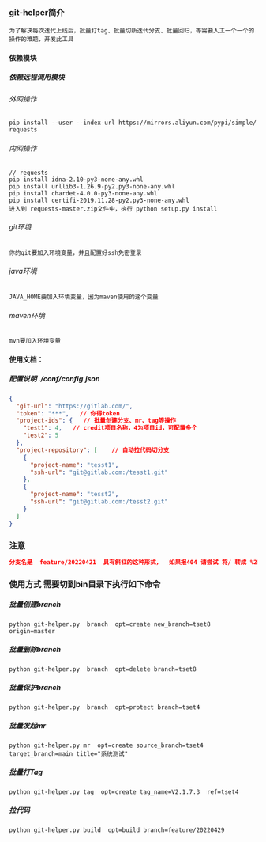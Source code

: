 ### git-helper简介
    为了解决每次迭代上线后，批量打tag、批量切新迭代分支、批量回归，等需要人工一个一个的操作的难题，开发此工具
#### 依赖模块
##### 依赖远程调用模块
###### 外网操作
    pip install --user --index-url https://mirrors.aliyun.com/pypi/simple/ requests
    
###### 内网操作
    // requests
    pip install idna-2.10-py3-none-any.whl
    pip install urllib3-1.26.9-py2.py3-none-any.whl
    pip install chardet-4.0.0-py3-none-any.whl
    pip install certifi-2019.11.28-py2.py3-none-any.whl
    进入到 requests-master.zip文件中，执行 python setup.py install
###### git环境
    你的git要加入环境变量，并且配置好ssh免密登录
###### java环境
    JAVA_HOME要加入环境变量，因为maven使用的这个变量
###### maven环境
    mvn要加入环境变量
#### 使用文档：
##### 配置说明 ./conf/config.json
```json
{
  "git-url": "https://gitlab.com/",
  "token": "***",   // 你得token
  "project-ids": {   // 批量创建分支、mr、tag等操作
    "test1": 4,   // credit项目名称，4为项目id，可配置多个
    "test2": 5
  },
  "project-repository": [    // 自动拉代码切分支
    {
      "project-name": "tesst1",
      "ssh-url": "git@gitlab.com:/tesst1.git"
    },
    {
      "project-name": "tesst2",
      "ssh-url": "git@gitlab.com:/tesst2.git"
    }
  ]
}
```
### 注意
```json
分支名是  feature/20220421  具有斜杠的这种形式，  如果报404 请尝试 将/ 转成 %2F 如：feature%2F20220421  
```
### 使用方式 需要切到bin目录下执行如下命令
#####  批量创建branch
    python git-helper.py  branch  opt=create new_branch=tset8   origin=master
    
#####  批量删除branch
    python git-helper.py  branch  opt=delete branch=tset8

#####  批量保护branch
    python git-helper.py  branch  opt=protect branch=tset4
    
#####  批量发起mr
    python git-helper.py mr  opt=create source_branch=tset4   target_branch=main title="系统测试"
    
#####  批量打Tag
    python git-helper.py tag  opt=create tag_name=V2.1.7.3  ref=tset4
    
#####  拉代码
    python git-helper.py build  opt=build branch=feature/20220429
    
    